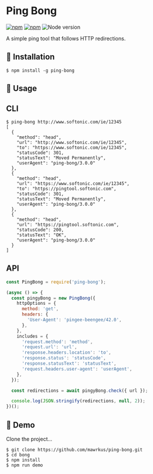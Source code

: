 # Ping Bong

[![npm](https://img.shields.io/npm/l/ping-bong.svg)](https://www.npmjs.org/package/ping-bong) [![npm](https://img.shields.io/npm/v/ping-bong.svg)](https://www.npmjs.org/package/ping-bong)
![Node version](https://img.shields.io/node/v/ping-bong.svg?style=flat-square)

A simple ping tool that follows HTTP redirections.

## 🏓 Installation

```shell
$ npm install -g ping-bong
```

## 🏓 Usage

## CLI

```shell
$ ping-bong http://www.softonic.com/ie/12345
[
  {
    "method": "head",
    "url": "http://www.softonic.com/ie/12345",
    "to": "https://www.softonic.com/ie/12345",
    "statusCode": 301,
    "statusText": "Moved Permanently",
    "userAgent": "ping-bong/3.0.0"
  },
  {
    "method": "head",
    "url": "https://www.softonic.com/ie/12345",
    "to": "https://pingtool.softonic.com",
    "statusCode": 301,
    "statusText": "Moved Permanently",
    "userAgent": "ping-bong/3.0.0"
  },
  {
    "method": "head",
    "url": "https://pingtool.softonic.com",
    "statusCode": 200,
    "statusText": "OK",
    "userAgent": "ping-bong/3.0.0"
  }
]

```

## API

```javascript
const PingBong = require('ping-bong');

(async () => {
  const pingyBong = new PingBong({
    httpOptions = {
      method: 'get',
      headers: {
        'User-Agent': 'pingee-beengee/42.0',
      },
    },
    includes = {
      'request.method': 'method',
      'request.url': 'url',
      'response.headers.location': 'to',
      'response.status': 'statusCode',
      'response.statusText': 'statusText',
      'request.headers.user-agent': 'userAgent',
    },
  });

  const redirections = await pingyBong.check({ url });

  console.log(JSON.stringify(redirections, null, 2));
})();
```

## 🏓 Demo

Clone the project...

```shell
$ git clone https://github.com/mawrkus/ping-bong.git
$ cd bong
$ npm install
$ npm run demo
```
